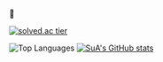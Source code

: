 <!--
**sue991/sue991** is a ✨ _special_ ✨ repository because its `README.md` (this file) appears on your GitHub profile.

Here are some ideas to get you started:

- 🔭 I’m currently working on ...
- 🌱 I’m currently learning ...
- 👯 I’m looking to collaborate on ...
- 🤔 I’m looking for help with ...
- 💬 Ask me about ...
- 📫 How to reach me: ...
- 😄 Pronouns: ...
- ⚡ Fun fact: ...
-->
🌱
<!-- [![Hits](https://hits.seeyoufarm.com/api/count/incr/badge.svg?url=https%3A%2F%2Fgithub.com%2Fsue991&count_bg=%23A66DD9&title_bg=%23555555&icon=wechat.svg&icon_color=%23FBF2FF&title=hits&edge_flat=false)](https://hits.seeyoufarm.com) -->


[![solved.ac tier](http://mazassumnida.wtf/api/generate_badge?boj=sue991)](https://solved.ac/sue991)

![Top Languages](https://github-readme-stats.vercel.app/api/top-langs/?username=sue991&theme=midnight-purple&count_private=true&layout=compact)
[![SuA's GitHub stats](https://github-readme-stats.vercel.app/api?username=sue991&theme=midnight-purple)](https://github.com/sue991)


